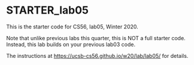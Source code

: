 # STARTER_lab05

This is the starter code for CS56, lab05, Winter 2020.

Note that unlike previous labs this quarter, this is NOT a full starter
code.  Instead, this lab builds on your previous lab03 code.

The instructions at <https://ucsb-cs56.github.io/w20/lab/lab05/> for
details.


